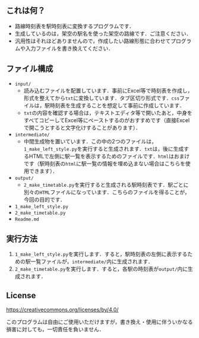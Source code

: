 ## これは何？

- 路線時刻表を駅時刻表に変換するプログラムです．
- 生成しているのは，架空の駅名を使った架空の路線です．ご注意ください．
- 汎用性はそれほどありませんので，作成したい路線形態に合わせてプログラムや入力ファイルを書き換えてください．


## ファイル構成

- `input/`
  - 読み込むファイルを配置しています．事前にExcel等で時刻表を作成し，形式を整えてから`txt`に変換しています．タブ区切り形式です．`css`ファイルは，駅時刻表を生成することを想定して事前に作成しています．
  - `txt`の内容を確認する場合は，テキストエディタ等で開いたあと，中身をすべてコピーしてExcel等にペーストするのがおすすめです（直接Excelで開こうとすると文字化けすることがあります）．
- `intermediate/`
  - 中間生成物を置いています．この中の2つのファイルは，`1_make_left_style.py`を実行すると生成されます．`txt`は，後に生成するHTMLで左側に駅一覧を表示するためのファイルです．`html`はおまけです（駅時刻表の`html`に駅一覧の情報を埋め込まない場合はこちらを使用できます）．
- `output/`
  - `2_make_timetable.py`を実行すると生成される駅時刻表です．駅ごとに別々の`HTML`ファイルになっています．こちらのファイルを得ることが，今回の目的です．
- `1_make_left_style.py`
- `2_make_timetable.py`
- `Readme.md`


## 実行方法

1. `1_make_left_style.py`を実行します．すると，駅時刻表の左側に表示するための駅一覧ファイルが，`intermediate/`内に生成されます．
1. `2_make_timetable.py`を実行します．すると，各駅の時刻表が`output/`内に生成されます．


## License

https://creativecommons.org/licenses/by/4.0/

このプログラムは自由にご使用いただけますが，書き換え・使用に伴ういかなる損害に対しても，一切責任を負いません．



